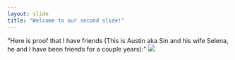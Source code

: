 ```yaml
---
layout: slide
title: "Welcome to our second slide!"
---
```

"Here is proof that I have friends (This is Austin aka Sin and his wife Selena, he and I have been friends for a couple years):"
![](https://media.discordapp.net/attachments/716788609910440097/796830509924745256/received_219861622623501.jpeg?width=562&height=422)
